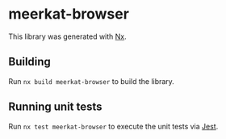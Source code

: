 # meerkat-browser

This library was generated with [Nx](https://nx.dev).

## Building

Run `nx build meerkat-browser` to build the library.

## Running unit tests

Run `nx test meerkat-browser` to execute the unit tests via [Jest](https://jestjs.io).
